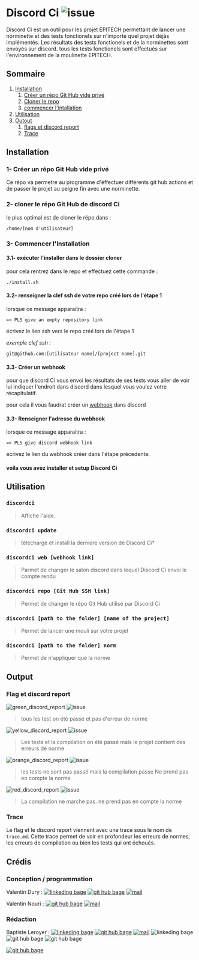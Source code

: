 
# Discord Ci ![issue](https://img.shields.io/github/issues/vavarier/install-discord-action?label=Discordci%20issue%27s&style=for-the-badge)

Discord Ci est un outil pour les projet EPITECH permettant de lancer une norminette et des tests fonctionels sur n'importe quel projet déjàs implémentés.
Les résultats des tests fonctionels et de la norminettes sont envoyés sur discord.
tous les tests fonctionels sont effectués sur l'environnement de la moulinette EPITECH.

## Sommaire

1. [Installation](#installation0)
	1. [Créer un répo Git Hub vide privé](#installation1)
	2. [Cloner le repo](#installation2)
	3. [commencer l'intallation](#installation3)
2. [Utilisation](#utilisation)
3. [Outout](#output)
    1. [flags et discord report](#output1)
    2. [Trace](#output2)

## Installation <a name="installation0"></a>

### 1- Créer un répo Git Hub vide privé <a name="installation1"></a>

Ce répo va permetre au programme d'éffectuer différents git hub actions et de passer le projet au peigne fin avec une norminette.

### 2- cloner le répo Git Hub de discord Ci <a name="installation2"></a>

le plus optimal est de cloner le répo dans :
```
/home/[nom d'utilisateur]
```

### 3- Commencer l'Installation <a name="installation3"></a>

#### 3.1- exécuter l'installer dans le dossier cloner

pour cela rentrez dans le repo et effectuez cette commande :
```bas
./install.sh
```

#### 3.2- renseigner la clef ssh de votre repo créé lors de l'étape 1

lorsque ce message apparaitra :
```
=> PLS give an empty repository link
```
écrivez le lien ssh vers le repo créé lors de l'étape 1

_exemple_ _clef_ _ssh_ _:_

``git@github.com:[utilisateur name]/[project name].git``

#### 3.3- Créer un webhook

pour que discord Ci vous envoi les résultats de ses tests vous aller de voir lui indiquer l'endroit dans discord dans lesquel vous voulez votre récapitulatif.

pour cela il vous faudrat créer un [webhook](https://support.discord.com/hc/fr/articles/228383668-Utiliser-les-Webhooks) dans discord

#### 3.3- Renseigner l'adresse du webhook

lorsque ce message apparaitra :
```
=> PLS give discord webhook link
```

écrivez le lien du webhook créer dans l'étape précedente.

#### voila vous avez installer et setup Discord Ci

## Utilisation <a name="utilisation"></a>

### ``discordci``

> Affiche l'aide.

### ``discordci update``

> télécharge et install la derniere version de Discord Ci*

### ``discordci web [webhook link]``

> Parmet de changer le salon discord dans lequel Discord Ci envoi le compte rendu

### ``discordci repo [Git Hub SSH link]``

> Permet de changer le répo Git Hub utilisé par Discord Ci

### ``discordci [path to the folder] [name of the project]``

> Permet de lancer une mouli sur votre projet

### ``discordci [path to the folder] norm``

> Permet de n'appliquer que la norme

## Output <a name="output"></a>

### Flag et discord report <a name="output1"></a>

![green_discord_report](https://github.com/ZiplEix/install-discord-action/blob/main/readme-src/green_discord_report.png)
![issue](https://img.shields.io/badge/mouli-success-light--green?style=for-the-badge&logo=Cachet)
> tous les test on été passé et pas d'erreur de norme

![yellow_discord_report](https://github.com/ZiplEix/install-discord-action/blob/main/readme-src/yellow_discord_report.png)
![issue](https://img.shields.io/badge/mouli-norm%20error-ffff00?style=for-the-badge&logo=Swagger)
> Les tests et la compilation on été passé mais le projet contient des erreurs de norme

![orange_discord_report](https://github.com/ZiplEix/install-discord-action/blob/main/readme-src/orange_discord_report.png)
![issue](https://img.shields.io/badge/mouli-test%20error-ff7f00?style=for-the-badge&logo=Speedtest)
> les tests ne sont pas passé mais la compilation passe
> Ne prend pas en compte la norme

![red_discord_report](https://github.com/ZiplEix/install-discord-action/blob/main/readme-src/red_discord_report.png)
![issue](https://img.shields.io/badge/mouli-build%20error-ff0000?style=for-the-badge&logo=ZeroMQ)
> La compilation ne marche pas.
> ne prend pas en compte la norme

### Trace <a name="output2"></a>

Le flag et le discord report viennent avec une trace sous le nom de ``trace.md``.
Cette trace permet de voir en profondeur les erreurs de normes, les erreurs de compilation ou bien les tests qui ont échoués.


## Crédis

### Conception / programmation

Valentin Dury :
[![linkeding bage](https://img.shields.io/badge/-linkedind-0A66C2?logo=linkedin&style=for-the-badge)](https://www.linkedin.com/in/valentin-dury/)
[![git hub bage](https://img.shields.io/badge/-GitHub-181717?logo=GitHub&style=for-the-badge)](https://github.com/Ardorax)
[![mail](https://img.shields.io/badge/-Mail-0078D4?logo=Microsoft-Outlook&style=for-the-badge)](mailto:valentin.dury@epitech.eu)

Valentin Nouri :
[![git hub bage](https://img.shields.io/badge/-GitHub-181717?logo=GitHub&style=for-the-badge)](https://github.com/)
[![mail](https://img.shields.io/badge/-Mail-0078D4?logo=Microsoft-Outlook&style=for-the-badge)](mailto:valentin.nouri@epitech.eu)

### Rédaction

Baptiste Leroyer :
[![linkeding bage](https://img.shields.io/badge/-linkedind-0A66C2?logo=linkedin&style=for-the-badge)](https://www.linkedin.com/in/baptiste-leroyer-a69894227/)
[![git hub bage](https://img.shields.io/badge/-GitHub-181717?logo=GitHub&style=for-the-badge)](https://github.com/ZiplEix)
[![mail](https://img.shields.io/badge/-Mail-0078D4?logo=Microsoft-Outlook&style=for-the-badge)](mailto:baptiste.leroyer@epitech.eu)
![linkeding bage](https://img.shields.io/badge/-linkedind-0A66C2?logo=linkedin&style=for-the-badge)
![git hub bage](https://img.shields.io/badge/-GitHub-181717?logo=GitHub&style=for-the-badge)
![git hub bage](https://img.shields.io/badge/-Mail-0078D4?logo=Microsoft-Outlook&style=for-the-badge)

[![git hub bage](https://img.shields.io/badge/-Mail-0078D4?logo=Microsoft-Outlook&style=for-the-badge)](https://outlook.office365.com/mail/inbox/id/AAQkADBlMWRmNGYyLTQ3N2MtNDNjNC04ZjUzLTJiNjdhMjA4ZGQ1NwAQAFE8SAxE6vZPq7Iz3olDxZc%3D)
